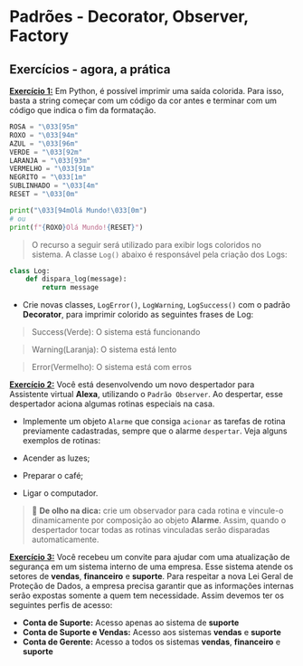 # Padrões - Decorator, Observer, Factory

## Exercícios - agora, a prática

**[Exercício 1:](./exercise01.py)** Em Python, é possível imprimir uma saída colorida. Para isso, basta a string começar com um código da cor antes e terminar com um código que indica o fim da formatação.

```python
ROSA = "\033[95m"
ROXO = "\033[94m"
AZUL = "\033[96m"
VERDE = "\033[92m"
LARANJA = "\033[93m"
VERMELHO = "\033[91m"
NEGRITO = "\033[1m"
SUBLINHADO = "\033[4m"
RESET = "\033[0m"

print("\033[94mOlá Mundo!\033[0m")
# ou
print(f"{ROXO}Olá Mundo!{RESET}")
```


> O recurso a seguir será utilizado para exibir logs coloridos no sistema. A classe `Log()` abaixo é responsável pela criação dos Logs:

```python
class Log:
    def dispara_log(message):
        return message
```

- Crie novas classes, `LogError()`, `LogWarning`, `LogSuccess()` com o padrão **Decorator**, para imprimir colorido as seguintes frases de Log:

> Success(Verde): O sistema está funcionando

> Warning(Laranja): O sistema está lento

> Error(Vermelho): O sistema está com erros

**[Exercício 2:](./exercise02.py)** Você está desenvolvendo um novo despertador para Assistente virtual **Alexa**, utilizando o `Padrão Observer`. Ao despertar, esse despertador aciona algumas rotinas especiais na casa.

- Implemente um objeto `Alarme` que consiga `acionar` as tarefas de rotina previamente cadastradas, sempre que o alarme `despertar`. Veja alguns exemplos de rotinas:

- Acender as luzes;

- Preparar o café;

- Ligar o computador.

> 👀 **De olho na dica:** crie um observador para cada rotina e vincule-o dinamicamente por composição ao objeto **Alarme**. Assim, quando o despertador tocar todas as rotinas vinculadas serão disparadas automaticamente.

**[Exercício 3:](./exercise03.py)** Você recebeu um convite para ajudar com uma atualização de segurança em um sistema interno de uma empresa. Esse sistema atende os setores de **vendas**, **financeiro** e **suporte**. Para respeitar a nova Lei Geral de Proteção de Dados, a empresa precisa garantir que as informações internas serão expostas somente a quem tem necessidade. Assim devemos ter os seguintes perfis de acesso:

- **Conta de Suporte:** Acesso apenas ao sistema de **suporte**
- **Conta de Suporte e Vendas:** Acesso aos sistemas **vendas** e **suporte**
- **Conta de Gerente:** Acesso a todos os sistemas **vendas**, **financeiro** e **suporte**
